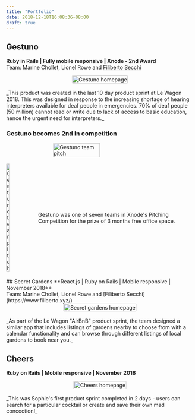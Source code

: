 ```yaml
---
title: "Portfolio"
date: 2018-12-18T16:08:36+08:00
draft: true
---
```


## Gestuno
**Ruby in Rails | Fully mobile responsive | Xnode - 2nd Award**
<br>
Team: Marine Chollet, Lionel Rowe and [Filiberto Secchi](https://www.filiberto.xyz/)
<br>
<div style="display: flex; justify-content: center;">
  <a href="https://www.gest.uno">
  <img src="/images/1.png" alt="Gestuno homepage" style="border-radius: 2px; width: 100%; height: 100%;">
  </a>
</div>
<br>
_This product was created in the last 10 day product sprint at Le Wagon 2018. This was designed in response to the increasing shortage of hearing interpreters available for deaf people in emergencies. 70% of deaf people (50 million) cannot read or write due to lack of access to basic education, hence the urgent need for interpreters._

### Gestuno becomes 2nd in competition
<div style="display: flex; justify-content: center;">
  <img src="/images/xnode.jpeg" alt="Gestuno team pitch" style="border-radius: 2px; width: 50%; height: 50%;">
</div>
<br>
<div style="display:flex; align-items: center; justify-content: center; ">
  <div>
  <a href="http://www.thexnode.com/">
  <img src="/images/xnode-logo.jpg" alt="Gestuno team pitch" style="border-radius: 2px; width: 30%; height: 30%;">
  </a>
  </div>
  <div>
  Gestuno was one of seven teams in Xnode's Pitching Competition for the prize of 3 months free office space.
  </div>
</div>
<br>
## Secret Gardens
**React.js | Ruby on Rails | Mobile responsive | November 2018**
<br>
Team: Marine Chollet, Lionel Rowe and [Filiberto Secchi](https://www.filiberto.xyz/)
<br>
<div style="display: flex; justify-content: center;">
  <a href="https://my-secret-gardens.herokuapp.com/">
  <img src="/images/sghome.png" alt="Secret gardens homepage" style="border-radius: 2px; width: 100%; height: 100%;">
  </a>
</div>
<br>
_As part of the Le Wagon "AirBnB" product sprint, the team designed a similar app that includes listings of gardens nearby to choose from with a calendar functionality and can browse through different listings of local gardens to book near you._

## Cheers
**Ruby on Rails | Mobile responsive | November 2018**
<br>
<div style="display: flex; justify-content: center;">
  <a href="https://sophie-cocktail-app.herokuapp.com/">
  <img src="/images/cocktail.jpg" alt="Cheers homepage" style="border-radius: 2px; width: 100%; height: 100%;">
  </a>
</div>
<br>
_This was Sophie's first product sprint completed in 2 days - users can search for a particular cocktail or create and save their own mad concoction!_
